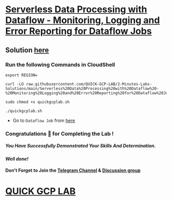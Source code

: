 # [Serverless Data Processing with Dataflow - Monitoring, Logging and Error Reporting for Dataflow Jobs](https://www.cloudskillsboost.google/course_templates/264/labs/438183)

## Solution [here](https://youtu.be/H09U7ipc_oA)

### Run the following Commands in CloudShell
```
export REGION=
```
```
curl -LO raw.githubusercontent.com/QUICK-GCP-LAB/2-Minutes-Labs-Solutions/main/Serverless%20Data%20Processing%20with%20Dataflow%20-%20Monitoring%20Logging%20and%20Error%20Reporting%20for%20Dataflow%20Jobs/quickgcplab.sh

sudo chmod +x quickgcplab.sh

./quickgcplab.sh
```

* Go to `Dataflow Job` from [here](https://console.cloud.google.com/dataflow/jobs?)

### Congratulations 🎉 for Completing the Lab !

##### *You Have Successfully Demonstrated Your Skills And Determination.*

#### *Well done!*

#### Don't Forget to Join the [Telegram Channel](https://t.me/QuickGcpLab) & [Discussion group](https://t.me/QuickGcpLabChats)

# [QUICK GCP LAB](https://www.youtube.com/@quickgcplab)
